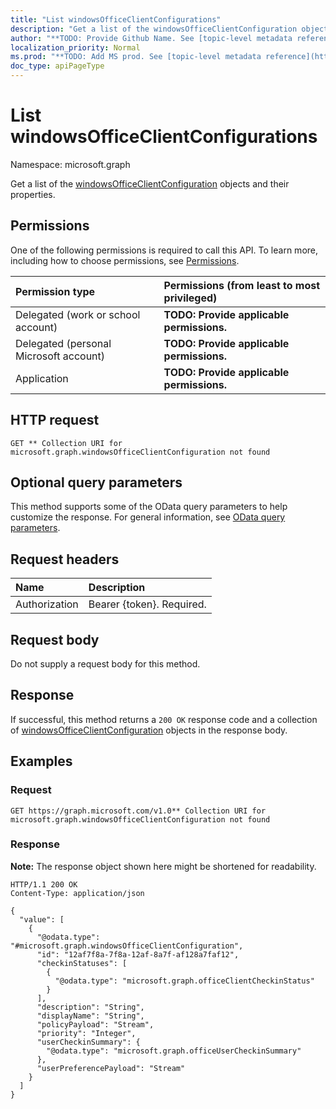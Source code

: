 ```yaml
---
title: "List windowsOfficeClientConfigurations"
description: "Get a list of the windowsOfficeClientConfiguration objects and their properties."
author: "**TODO: Provide Github Name. See [topic-level metadata reference](https://msgo.azurewebsites.net/add/document/guidelines/metadata.html#topic-level-metadata)**"
localization_priority: Normal
ms.prod: "**TODO: Add MS prod. See [topic-level metadata reference](https://msgo.azurewebsites.net/add/document/guidelines/metadata.html#topic-level-metadata)**"
doc_type: apiPageType
---
```


# List windowsOfficeClientConfigurations
Namespace: microsoft.graph



Get a list of the [windowsOfficeClientConfiguration](../resources/windowsofficeclientconfiguration.md) objects and their properties.

## Permissions
One of the following permissions is required to call this API. To learn more, including how to choose permissions, see [Permissions](/graph/permissions-reference).

|Permission type|Permissions (from least to most privileged)|
|:---|:---|
|Delegated (work or school account)|**TODO: Provide applicable permissions.**|
|Delegated (personal Microsoft account)|**TODO: Provide applicable permissions.**|
|Application|**TODO: Provide applicable permissions.**|

## HTTP request

<!-- {
  "blockType": "ignored"
}
-->
``` http
GET ** Collection URI for microsoft.graph.windowsOfficeClientConfiguration not found
```

## Optional query parameters
This method supports some of the OData query parameters to help customize the response. For general information, see [OData query parameters](/graph/query-parameters).

## Request headers
|Name|Description|
|:---|:---|
|Authorization|Bearer {token}. Required.|

## Request body
Do not supply a request body for this method.

## Response

If successful, this method returns a `200 OK` response code and a collection of [windowsOfficeClientConfiguration](../resources/windowsofficeclientconfiguration.md) objects in the response body.

## Examples

### Request
<!-- {
  "blockType": "request",
  "name": "list_windowsofficeclientconfiguration"
}
-->
``` http
GET https://graph.microsoft.com/v1.0** Collection URI for microsoft.graph.windowsOfficeClientConfiguration not found
```


### Response
**Note:** The response object shown here might be shortened for readability.
<!-- {
  "blockType": "response",
  "truncated": true,
  "@odata.type": "Collection(microsoft.graph.windowsOfficeClientConfiguration)"
}
-->
``` http
HTTP/1.1 200 OK
Content-Type: application/json

{
  "value": [
    {
      "@odata.type": "#microsoft.graph.windowsOfficeClientConfiguration",
      "id": "12af7f8a-7f8a-12af-8a7f-af128a7faf12",
      "checkinStatuses": [
        {
          "@odata.type": "microsoft.graph.officeClientCheckinStatus"
        }
      ],
      "description": "String",
      "displayName": "String",
      "policyPayload": "Stream",
      "priority": "Integer",
      "userCheckinSummary": {
        "@odata.type": "microsoft.graph.officeUserCheckinSummary"
      },
      "userPreferencePayload": "Stream"
    }
  ]
}
```

